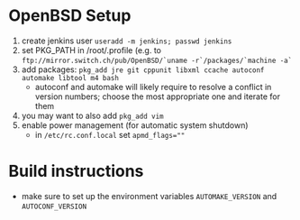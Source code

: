 # OpenBSD Setup

1.  create jenkins user `useradd -m jenkins; passwd jenkins`
1.  set PKG\_PATH in /root/.profile (e.g. to
    `` ftp://mirror.switch.ch/pub/OpenBSD/`uname -r`/packages/`machine -a` ``
1.  add packages: `pkg_add jre git cppunit libxml ccache autoconf
    automake libtool m4 bash`
      - autoconf and automake will likely require to resolve a conflict
        in version numbers; choose the most appropriate one and iterate
        for them
1.  you may want to also add `pkg_add vim`
1.  enable power management (for automatic system shutdown)
      - in `/etc/rc.conf.local` set `apmd_flags=""`

# Build instructions

  - make sure to set up the environment variables `AUTOMAKE_VERSION` and
    `AUTOCONF_VERSION`
